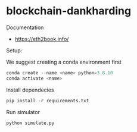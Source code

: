 # blockchain-dankharding

Documentation 
- https://eth2book.info/

Setup:

We suggest creating a conda environment first

```py
conda create --name <name> python=3.8.10
conda activate <name>
```

Install dependecies

```py
pip install -r requirements.txt
```

Run simulator

```py
python simulate.py
```